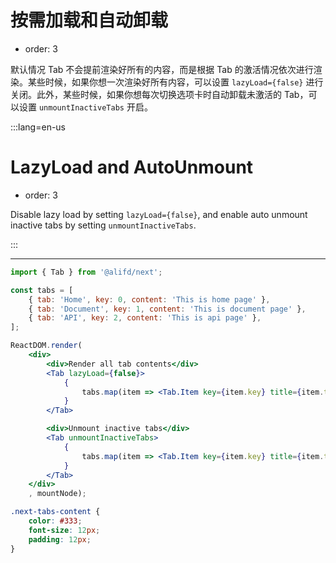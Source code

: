 # 按需加载和自动卸载

- order: 3

默认情况 Tab 不会提前渲染好所有的内容，而是根据 Tab 的激活情况依次进行渲染。某些时候，如果你想一次渲染好所有内容，可以设置 `lazyLoad={false}` 进行关闭。此外，某些时候，如果你想每次切换选项卡时自动卸载未激活的 Tab，可以设置 `unmountInactiveTabs` 开启。

:::lang=en-us
# LazyLoad and AutoUnmount

- order: 3

Disable lazy load by setting `lazyLoad={false}`, and enable auto unmount inactive tabs by setting `unmountInactiveTabs`.

:::

---

````jsx
import { Tab } from '@alifd/next';

const tabs = [
    { tab: 'Home', key: 0, content: 'This is home page' },
    { tab: 'Document', key: 1, content: 'This is document page' },
    { tab: 'API', key: 2, content: 'This is api page' },
];

ReactDOM.render(
    <div>
        <div>Render all tab contents</div>
        <Tab lazyLoad={false}>
            {
                tabs.map(item => <Tab.Item key={item.key} title={item.tab}>{item.content}</Tab.Item>)
            }
        </Tab>

        <div>Unmount inactive tabs</div>
        <Tab unmountInactiveTabs>
            {
                tabs.map(item => <Tab.Item key={item.key} title={item.tab}>{item.content}</Tab.Item>)
            }
        </Tab>
    </div>
    , mountNode);
````

````css
.next-tabs-content {
    color: #333;
    font-size: 12px;
    padding: 12px;
}
````

